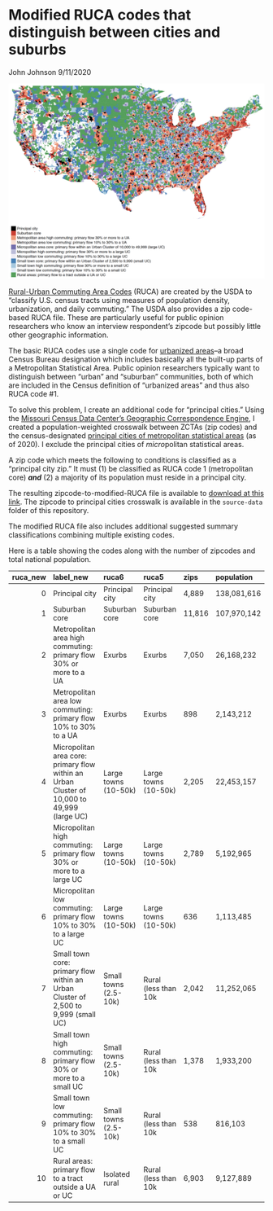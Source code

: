 Modified RUCA codes that distinguish between cities and suburbs
================
John Johnson
9/11/2020

![](National_Static_RUCA_map.png)

[Rural-Urban Commuting Area
Codes](https://www.ers.usda.gov/data-products/rural-urban-commuting-area-codes/)
(RUCA) are created by the USDA to “classify U.S. census tracts using
measures of population density, urbanization, and daily commuting.” The
USDA also provides a zip code-based RUCA file. These are particularly
useful for public opinion researchers who know an interview respondent’s
zipcode but possibly little other geographic information.

The basic RUCA codes use a single code for [urbanized
areas](https://www.census.gov/programs-surveys/geography/about/faq/2010-urban-area-faq.html)–a
broad Census Bureau designation which includes basically all the
built-up parts of a Metropolitan Statistical Area. Public opinion
researchers typically want to distinguish between “urban” and “suburban”
communities, both of which are included in the Census definition of
“urbanized areas” and thus also RUCA code \#1.

To solve this problem, I create an additional code for “principal
cities.” Using the [Missouri Census Data Center’s Geographic
Correspondence
Engine](http://mcdc.missouri.edu/applications/geocorr2014.html), I
created a population-weighted crosswalk between ZCTAs (zip codes) and
the census-designated [principal cities of metropolitan statistical
areas](https://www.census.gov/geographies/reference-files/time-series/demo/metro-micro/delineation-files.html)
(as of 2020). I exclude the principal cities of *micro*politan
statistical areas.

A zip code which meets the following to conditions is classified as a
“principal city zip.” It must (1) be classified as RUCA code 1
(metropolitan core) ***and*** (2) a majority of its population must
reside in a principal city.

The resulting zipcode-to-modified-RUCA file is available to [download at
this
link](https://github.com/jdjohn215/modified-RUCA-codes/raw/master/Modified_RUCA_Zip_Codes_2010.csv).
The zipcode to principal cities crosswalk is available in the
`source-data` folder of this repository.

The modified RUCA file also includes additional suggested summary
classifications combining multiple existing codes.

Here is a table showing the codes along with the number of zipcodes and
total national
population.

| ruca\_new | label\_new                                                                                  | ruca6                 | ruca5                | zips   | population  |
| --------: | :------------------------------------------------------------------------------------------ | :-------------------- | :------------------- | :----- | :---------- |
|         0 | Principal city                                                                              | Principal city        | Principal city       | 4,889  | 138,081,616 |
|         1 | Suburban core                                                                               | Suburban core         | Suburban core        | 11,816 | 107,970,142 |
|         2 | Metropolitan area high commuting: primary flow 30% or more to a UA                          | Exurbs                | Exurbs               | 7,050  | 26,168,232  |
|         3 | Metropolitan area low commuting: primary flow 10% to 30% to a UA                            | Exurbs                | Exurbs               | 898    | 2,143,212   |
|         4 | Micropolitan area core: primary flow within an Urban Cluster of 10,000 to 49,999 (large UC) | Large towns (10-50k)  | Large towns (10-50k) | 2,205  | 22,453,157  |
|         5 | Micropolitan high commuting: primary flow 30% or more to a large UC                         | Large towns (10-50k)  | Large towns (10-50k) | 2,789  | 5,192,965   |
|         6 | Micropolitan low commuting: primary flow 10% to 30% to a large UC                           | Large towns (10-50k)  | Large towns (10-50k) | 636    | 1,113,485   |
|         7 | Small town core: primary flow within an Urban Cluster of 2,500 to 9,999 (small UC)          | Small towns (2.5-10k) | Rural (less than 10k | 2,042  | 11,252,065  |
|         8 | Small town high commuting: primary flow 30% or more to a small UC                           | Small towns (2.5-10k) | Rural (less than 10k | 1,378  | 1,933,200   |
|         9 | Small town low commuting: primary flow 10% to 30% to a small UC                             | Small towns (2.5-10k) | Rural (less than 10k | 538    | 816,103     |
|        10 | Rural areas: primary flow to a tract outside a UA or UC                                     | Isolated rural        | Rural (less than 10k | 6,903  | 9,127,889   |
